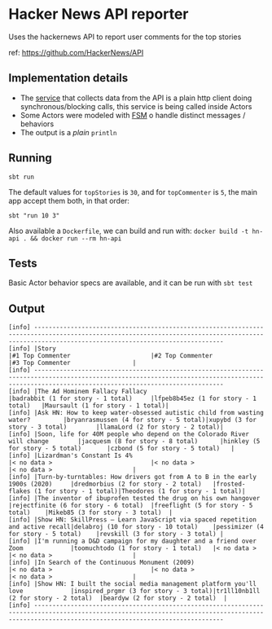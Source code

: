 # Hacker News API reporter

Uses the hackernews API to report user comments for the top stories

ref: https://github.com/HackerNews/API

## Implementation details

- The [service](./src/main/scala/br/etc/bruno/hn/services/HackerNewsAPI.scala) that collects data from the API is a plain http client doing synchronous/blocking calls, this service is being called inside Actors
- Some Actors were modeled with [FSM](https://doc.akka.io/docs/akka/current/typed/fsm.html) o handle distinct messages / behaviors
- The output is a _plain_ `println` 

## Running
 
`sbt run`

The default values for `topStories` is `30`, and for `topCommenter` is `5`, the
main app accept them both, in that order:

`sbt "run 10 3" ` 

Also available a `Dockerfile`, we can build and run with: `docker build -t hn-api . && docker run --rm hn-api`

## Tests

Basic Actor behavior specs are available, and it can be run with `sbt test`

## Output

```
[info] ------------------------------------------------------------------------------------------------------------------------------------------------------------------------------------------------
[info] |Story                                                                         |#1 Top Commenter                      |#2 Top Commenter                      |#3 Top Commenter                 |
[info] ------------------------------------------------------------------------------------------------------------------------------------------------------------------------------------------------
[info] |The Ad Hominem Fallacy Fallacy                                                |badrabbit (1 for story - 1 total)     |lfpeb8b45ez (1 for story - 1 total)   |Maursault (1 for story - 1 total)|
[info] |Ask HN: How to keep water-obsessed autistic child from wasting water?         |bryanrasmussen (4 for story - 5 total)|xupybd (3 for story - 3 total)        |llamaLord (2 for story - 2 total)|
[info] |Soon, life for 40M people who depend on the Colorado River will change        |jacquesm (8 for story - 8 total)      |hinkley (5 for story - 5 total)       |czbond (5 for story - 5 total)   |
[info] |Lizardman's Constant Is 4%                                                    |< no data >                           |< no data >                           |< no data >                      |
[info] |Turn-by-turntables: How drivers got from A to B in the early 1900s (2020)     |dredmorbius (2 for story - 2 total)   |frosted-flakes (1 for story - 1 total)|Theodores (1 for story - 1 total)|
[info] |The inventor of ibuprofen tested the drug on his own hangover                 |rejectfinite (6 for story - 6 total)  |freeflight (5 for story - 5 total)    |Mikeb85 (3 for story - 3 total)  |
[info] |Show HN: SkillPress – Learn JavaScript via spaced repetition and active recall|delabroj (10 for story - 10 total)    |pessimizer (4 for story - 5 total)    |revskill (3 for story - 3 total) |
[info] |I'm running a D&D campaign for my daughter and a friend over Zoom             |toomuchtodo (1 for story - 1 total)   |< no data >                           |< no data >                      |
[info] |In Search of the Continuous Monument (2009)                                   |< no data >                           |< no data >                           |< no data >                      |
[info] |Show HN: I built the social media management platform you'll love             |inspired_prgmr (3 for story - 3 total)|tr1ll10nb1ll (2 for story - 2 total)  |beardyw (2 for story - 2 total)  |
[info] ------------------------------------------------------------------------------------------------------------------------------------------------------------------------------------------------
```